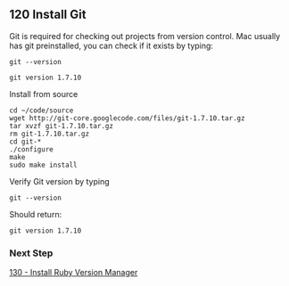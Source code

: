 ## 120 Install Git

Git is required for checking out projects from version control. Mac usually has git preinstalled, you can check if it exists by typing:

```
git --version
```

```console
git version 1.7.10
```

Install from source

```
cd ~/code/source
wget http://git-core.googlecode.com/files/git-1.7.10.tar.gz
tar xvzf git-1.7.10.tar.gz
rm git-1.7.10.tar.gz
cd git-*
./configure
make
sudo make install
```

Verify Git version by typing

```
git --version
```

Should return:

```console
git version 1.7.10
```

### Next Step

[130 - Install Ruby Version Manager](https://github.com/remomueller/documentation/blob/master/macos/130-install-rvm.md)
